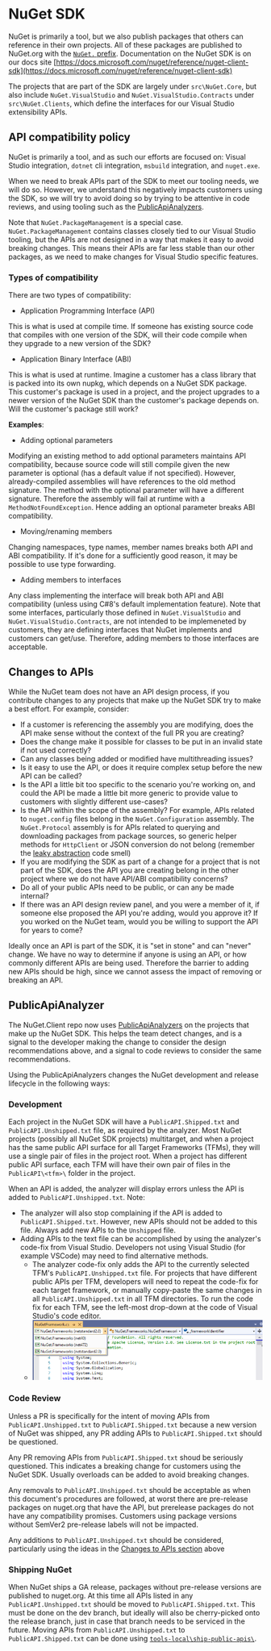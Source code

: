 # NuGet SDK

NuGet is primarily a tool, but we also publish packages that others can reference in their own projects. All of these packages are published to NuGet.org with the [`NuGet.` prefix](https://www.nuget.org/packages?q=nuget.*). Documentation on the NuGet SDK is on our docs site [https://docs.microsoft.com/nuget/reference/nuget-client-sdk](https://docs.microsoft.com/nuget/reference/nuget-client-sdk)

The projects that are part of the SDK are largely under `src\NuGet.Core`, but also include `NuGet.VisualStudio` and `NuGet.VisualStudio.Contracts` under `src\NuGet.Clients`, which define the interfaces for our Visual Studio extensibility APIs.

## API compatibility policy

NuGet is primarily a tool, and as such our efforts are focused on: Visual Studio integration, `dotnet` cli integration, `msbuild` integration, and `nuget.exe`.

When we need to break APIs part of the SDK to meet our tooling needs, we will do so. However, we understand this negatively impacts customers using the SDK, so we will try to avoid doing so by trying to be attentive in code reviews, and using tooling such as the [PublicApiAnalyzers](https://github.com/dotnet/roslyn-analyzers/tree/master/src/PublicApiAnalyzers).

Note that `NuGet.PackageManagement` is a special case. `NuGet.PackageManagement` contains classes closely tied to our Visual Studio tooling, but the APIs are not designed in a way that makes it easy to avoid breaking changes. This means their APIs are far less stable than our other packages, as we need to make changes for Visual Studio specific features.

### Types of compatibility

There are two types of compatibility:

* Application Programming Interface (API)

This is what is used at compile time. If someone has existing source code that compiles with one version of the SDK, will their code compile when they upgrade to a new version of the SDK?

* Application Binary Interface (ABI)

This is what is used at runtime. Imagine a customer has a class library that is packed into its own nupkg, which depends on a NuGet SDK package. This customer's package is used in a project, and the project upgrades to a newer version of the NuGet SDK than the customer's package depends on. Will the customer's package still work?

**Examples**:

* Adding optional parameters

Modifying an existing method to add optional parameters maintains API compatibility, because source code will still compile given the new parameter is optional (has a default value if not specified). However, already-compiled assemblies will have references to the old method signature. The method with the optional parameter will have a different signature. Therefore the assembly will fail at runtime with a `MethodNotFoundException`. Hence adding an optional parameter breaks ABI compatibility.

* Moving/renaming members

Changing namespaces, type names, member names breaks both API and ABI compatibility. If it's done for a sufficiently good reason, it may be possible to use type forwarding.

* Adding members to interfaces

Any class implementing the interface will break both API and ABI compatibility (unless using C#8's default implementation feature). Note that some interfaces, particularly those defined in `NuGet.VisualStudio` and `NuGet.VisualStudio.Contracts`, are not intended to be implemeneted by customers, they are defining interfaces that NuGet implements and customers can get/use. Therefore, adding members to those interfaces are acceptable.

## Changes to APIs

While the NuGet team does not have an API design process, if you contribute changes to any projects that make up the NuGet SDK try to make a best effort. For example, consider:

* If a customer is referencing the assembly you are modifying, does the API make sense without the context of the full PR you are creating?
* Does the change make it possible for classes to be put in an invalid state if not used correctly?
* Can any classes being added or modified have multithreading issues?
* Is it easy to use the API, or does it require complex setup before the new API can be called?
* Is the API a little bit too specific to the scenario you're working on, and could the API be made a little bit more generic to provide value to customers with slightly different use-cases?
* Is the API within the scope of the assembly? For example, APIs related to `nuget.config` files belong in the `NuGet.Configuration` assembly. The `NuGet.Protocol` assembly is for APIs related to querying and downloading packages from package sources, so generic helper methods for `HttpClient` or JSON conversion do not belong (remember the [leaky abstraction](https://en.wikipedia.org/wiki/Leaky_abstraction) code smell)
* If you are modifying the SDK as part of a change for a project that is not part of the SDK, does the API you are creating belong in the other project where we do not have API/ABI compatibility concerns?
* Do all of your public APIs need to be public, or can any be made internal?
* If there was an API design review panel, and you were a member of it, if someone else proposed the API you're adding, would you approve it? If you worked on the NuGet team, would you be willing to support the API for years to come?

Ideally once an API is part of the SDK, it is "set in stone" and can "never" change. We have no way to determine if anyone is using an API, or how commonly different APIs are being used. Therefore the barrier to adding new APIs should be high, since we cannot assess the impact of removing or breaking an API.

## PublicApiAnalyzer

The NuGet.Client repo now uses [PublicApiAnalyzers](https://github.com/dotnet/roslyn-analyzers/tree/master/src/PublicApiAnalyzers) on the projects that make up the NuGet SDK. This helps the team detect changes, and is a signal to the developer making the change to consider the design recommendations above, and a signal to code reviews to consider the same recommendations.

Using the PublicApiAnalyzers changes the NuGet development and release lifecycle in the following ways:

### Development

Each project in the NuGet SDK will have a `PublicAPI.Shipped.txt` and `PublicAPI.Unshipped.txt` file, as required by the analyzer. Most NuGet projects (possibly all NuGet SDK projects) multitarget, and when a project has the same public API surface for all Target Frameworks (TFMs), they will use a single pair of files in the project root. When a project has different public API surface, each TFM will have their own pair of files in the `PublicAPI\<tfm>\` folder in the project.

When an API is added, the analyzer will display errors unless the API is added to `PublicAPI.Unshipped.txt`. Note:
* The analyzer will also stop complaining if the API is added to `PublicAPI.Shipped.txt`. However, new APIs should not be added to this file. Always add new APIs to the `Unshipped` file.
* Adding APIs to the text file can be accomplished by using the analyzer's code-fix from Visual Studio. Developers not using Visual Studio (for example VSCode) may need to find alternative methods.
  * The analyzer code-fix only adds the API to the currently selected TFM's `PublicAPI.Unshipped.txt` file. For projects that have different public APIs per TFM, developers will need to repeat the code-fix for each target framework, or manually copy-paste the same changes in all `PublicAPI.Unshipped.txt` in all TFM directories. To run the code fix for each TFM, see the left-most drop-down at the code of Visual Studio's code editor.
  * ![screenshot of Visual Studio editor with the project TFM dropdown expanded](images/project-tfm-selection.png)

### Code Review

Unless a PR is specifically for the intent of moving APIs from `PublicAPI.Unshipped.txt` to `PublicAPI.Shipped.txt` because a new version of NuGet was shipped, any PR adding APIs to `PublicAPI.Shipped.txt` should be questioned.

Any PR removing APIs from `PublicAPI.Shipped.txt` shoud be seriously questioned. This indicates a breaking change for customers using the NuGet SDK. Usually overloads can be added to avoid breaking changes.

Any removals to `PublicAPI.Unshipped.txt` should be acceptable as when this document's procedures are followed, at worst there are pre-release packages on nuget.org that have the API, but prerelease packages do not have any compatibility promises. Customers using package versions without SemVer2 pre-release labels will not be impacted.

Any additions to `PublicAPI.Unshipped.txt` should be considered, particularly using the ideas in the [Changes to APIs section](#Changes_to_APIs) above

### Shipping NuGet

When NuGet ships a GA release, packages without pre-release versions are published to nuget.org. At this time all APIs listed in any `PublicAPI.Unshipped.txt` should be moved to `PublicAPI.Shipped.txt`. This must be done on the dev branch, but ideally will also be cherry-picked onto the release branch, just in case that branch needs to be serviced in the future. Moving APIs from `PublicAPI.Unshipped.txt` to `PublicAPI.Shipped.txt` can be done using [`tools-local\ship-public-apis\`](../tools-internal/ship-public-apis/).
